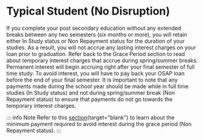 # Typical Student (No Disruption)

If you complete your post secondary education without any extended breaks between any two semesters (six months or more), you will retain either In Study status or Non Repayment status for the duration of your studies. As a result, you will not accrue any lasting interest charges on your loan prior to graduation. Refer back to the Grace Period section to read about temporary interest charges that accrue during spring/summer breaks. Permanent interest will begin accruing right after your final semester of full time study. To avoid interest, you will have to pay back your OSAP loan before the end of your final semester. It is important to note that any payments made during the school year should be made while in full time studies (In Study status) and not during spring/summer break (Non Repayment status) to ensure that payments do not go towards the temporary interest charges.

::: info Note
Refer to this [section](../repayment/payOff){target="blank"} to learn about the minimum payment required to avoid interest during the grace period (Non Repayment status).
:::
